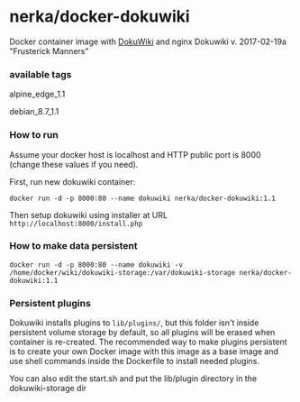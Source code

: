nerka/docker-dokuwiki
==================


Docker container image with [DokuWiki](https://www.dokuwiki.org/dokuwiki) and nginx
Dokuwiki v. 2017-02-19a "Frusterick Manners"

### available tags

alpine_edge_1.1

debian_8.7_1.1

### How to run

Assume your docker host is localhost and HTTP public port is 8000 (change these values if you need).

First, run new dokuwiki container:

    docker run -d -p 8000:80 --name dokuwiki nerka/docker-dokuwiki:1.1

Then setup dokuwiki using installer at URL `http://localhost:8000/install.php`

### How to make data persistent

    docker run -d -p 8000:80 --name dokuwiki -v /home/docker/wiki/dokuwiki-storage:/var/dokuwiki-storage nerka/docker-dokuwiki:1.1


### Persistent plugins

Dokuwiki installs plugins to `lib/plugins/`, but this folder isn't inside persistent volume storage by default, so all plugins will be erased when container is re-created.  The recommended way to make plugins persistent is to create your own Docker image with this image as a base image and use shell commands inside the Dockerfile to install needed plugins.

You can also edit the start.sh and put the lib/plugin directory in the dokuwiki-storage dir



